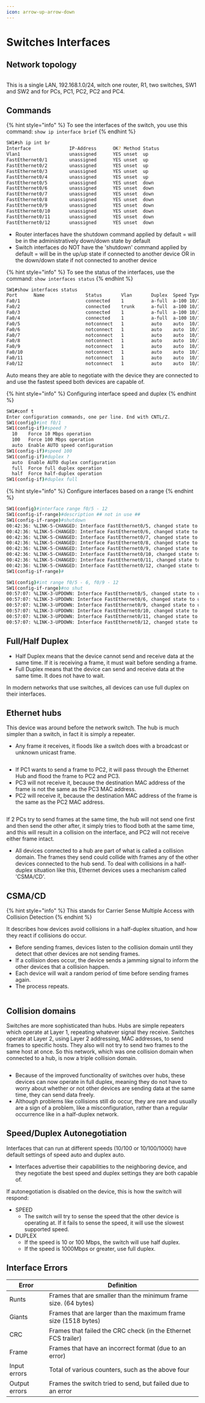 ```yaml
---
icon: arrow-up-arrow-down
---
```


# Switches Interfaces

## Network topology

<figure><img src=".gitbook/assets/image (42).png" alt=""><figcaption></figcaption></figure>

This is a single LAN, 192.168.1.0/24, witch one router, R1, two switches, SW1 and SW2 and for PCs, PC1, PC2, PC2 and PC4.

## Commands

{% hint style="info" %}
To see the interfaces of the switch, you use this command: `show ip interface brief`
{% endhint %}

```bash
SW1#sh ip int br
Interface              IP-Address      OK? Method Status                Protocol
Vlan1                  unassigned      YES unset  up                    up
FastEthernet0/1        unassigned      YES unset  up                    up
FastEthernet0/2        unassigned      YES unset  up                    up
FastEthernet0/3        unassigned      YES unset  up                    up
FastEthernet0/4        unassigned      YES unset  up                    up
FastEthernet0/5        unassigned      YES unset  down                  down
FastEthernet0/6        unassigned      YES unset  down                  down
FastEthernet0/7        unassigned      YES unset  down                  down
FastEthernet0/8        unassigned      YES unset  down                  down
FastEthernet0/9        unassigned      YES unset  down                  down
FastEthernet0/10       unassigned      YES unset  down                  down 
FastEthernet0/11       unassigned      YES unset  down                  down 
FastEthernet0/12       unassigned      YES unset  down                  down 
```

* Router interfaces have the shutdown command applied by default = will be in the administratively down/down state by default
* Switch interfaces do NOT have the 'shutdown' command applied by default = will be in the up/up state if connected to another device OR in the down/down state if not connected to another device

{% hint style="info" %}
To see the status of the interfaces, use the command: `show interfaces status`
{% endhint %}

```bash
SW1#show interfaces status
Port      Name               Status       Vlan       Duplex  Speed Type
Fa0/1                        connected    1          a-full  a-100 10/100BaseTX
Fa0/2                        connected    trunk      a-full  a-100 10/100BaseTX
Fa0/3                        connected    1          a-full  a-100 10/100BaseTX
Fa0/4                        connected    1          a-full  a-100 10/100BaseTX
Fa0/5                        notconnect   1          auto    auto  10/100BaseTX
Fa0/6                        notconnect   1          auto    auto  10/100BaseTX
Fa0/7                        notconnect   1          auto    auto  10/100BaseTX
Fa0/8                        notconnect   1          auto    auto  10/100BaseTX
Fa0/9                        notconnect   1          auto    auto  10/100BaseTX
Fa0/10                       notconnect   1          auto    auto  10/100BaseTX
Fa0/11                       notconnect   1          auto    auto  10/100BaseTX
Fa0/12                       notconnect   1          auto    auto  10/100BaseTX
```

Auto means they are able to negotiate with the device they are connected to and use the fastest speed both devices are capable of.

{% hint style="info" %}
Configuring interface speed and duplex
{% endhint %}

```bash
SW1#conf t
Enter configuration commands, one per line. End with CNTL/Z.
SW1(config)#int f0/1
SW1(config-if)#speed ?
  10    Force 10 Mbps operation
  100   Force 100 Mbps operation
  auto  Enable AUTO speed configuration
SW1(config-if)#speed 100
SW1(config-if)#duplex ?
  auto  Enable AUTO duplex configuration
  full  Force full duplex operation
  half  Force half-duplex operation
SW1(config-if)#duplex full
```

{% hint style="info" %}
Configure interfaces based on a range
{% endhint %}

```bash
SW1(config)#interface range f0/5 - 12
SW1(config-if-range)#description ## not in use ##
SW1(config-if-range)#shutdown
00:42:36: %LINK-5-CHANGED: Interface FastEthernet0/5, changed state to administratively down
00:42:36: %LINK-5-CHANGED: Interface FastEthernet0/6, changed state to administratively down
00:42:36: %LINK-5-CHANGED: Interface FastEthernet0/7, changed state to administratively down
00:42:36: %LINK-5-CHANGED: Interface FastEthernet0/8, changed state to administratively down
00:42:36: %LINK-5-CHANGED: Interface FastEthernet0/9, changed state to administratively down
00:42:36: %LINK-5-CHANGED: Interface FastEthernet0/10, changed state to administratively down
00:42:36: %LINK-5-CHANGED: Interface FastEthernet0/11, changed state to administratively down
00:42:36: %LINK-5-CHANGED: Interface FastEthernet0/12, changed state to administratively down
SW1(config-if-range)#
```

```bash
SW1(config)#int range f0/5 - 6, f0/9 - 12
SW1(config-if-range)#no shut
00:57:07: %LINK-3-UPDOWN: Interface FastEthernet0/5, changed state to up
00:57:07: %LINK-3-UPDOWN: Interface FastEthernet0/6, changed state to up
00:57:07: %LINK-3-UPDOWN: Interface FastEthernet0/9, changed state to up
00:57:07: %LINK-3-UPDOWN: Interface FastEthernet0/10, changed state to up
00:57:07: %LINK-3-UPDOWN: Interface FastEthernet0/11, changed state to up
00:57:07: %LINK-3-UPDOWN: Interface FastEthernet0/12, changed state to up
```

## Full/Half Duplex&#x20;

* Half Duplex means that the device cannot send and receive data at the same time. If it is receiving a frame, it must wait before sending a frame.
* Full Duplex means that the device can send and receive data at the same time. It does not have to wait.

In modern networks that use switches, all devices can use full duplex on their interfaces.

## Ethernet hubs

This device was around before the network switch. The hub is much simpler than a switch, in fact it is simply a repeater.

* Any frame it receives, it floods like a switch does with a broadcast or unknown unicast frame.

<figure><img src=".gitbook/assets/image (45).png" alt=""><figcaption></figcaption></figure>

* If PC1 wants to send a frame to PC2, it will pass through the Ethernet Hub and flood the frame to PC2 and PC3.&#x20;
* PC3 will not receive it, because the destination MAC address of the frame is not the same as the PC3 MAC address.&#x20;
* PC2 will receive it, because the destination MAC address of the frame is the same as the PC2 MAC address.

<figure><img src=".gitbook/assets/image (46).png" alt=""><figcaption></figcaption></figure>

If 2 PCs try to send frames at the same time, the hub will not send one first and then send the other after, it simply tries to flood both at the same time, and this will result in a collision on the interface, and PC2 will not receive either frame intact.&#x20;

* All devices connected to a hub are part of what is called a collision domain. The frames they send could collide with frames any of the other devices connected to the hub send. To deal with collisions in a half-duplex situation like this, Ethernet devices uses a mechanism called 'CSMA/CD'.

## CSMA/CD

{% hint style="info" %}
This stands for Carrier Sense Multiple Access with Collision Detection
{% endhint %}

It describes how devices avoid collisions in a half-duplex situation, and how they react if collisions do occur.

* Before sending frames, devices listen to the collision domain until they detect that other devices are not sending frames.
* If a collision does occur, the device sends a jamming signal to inform the other devices that a collision happen.&#x20;
* Each device will wait a random period of time before sending frames again.
* The process repeats.

<figure><img src=".gitbook/assets/image (49).png" alt=""><figcaption></figcaption></figure>

## Collision domains

Switches are more sophisticated than hubs. Hubs are simple repeaters which operate at Layer 1, repeating whatever signal they receive. Switches operate at Layer 2, using Layer 2 addressing, MAC addresses, to send frames to specific hosts. They also will not try to send two frames to the same host at once. So this network, which was one collision domain when connected to a hub, is now a triple collision domain.

<figure><img src=".gitbook/assets/image (50).png" alt=""><figcaption></figcaption></figure>

* Because of the improved functionality of switches over hubs, these devices can now operate in full duplex, meaning they do not have to worry about whether or not other devices are sending data at the same time, they can send data freely.&#x20;
* Although problems like collisions still do occur, they are rare and usually are a sign of a problem, like a misconfiguration, rather than a regular occurrence like in a half-duplex network.

## Speed/Duplex Autonegotiation

Interfaces that can run at different speeds (10/100 or 10/100/1000) have default settings of speed auto and duplex auto.

* Interfaces advertise their capabilities to the neighboring device, and they negotiate the best speed and duplex settings they are both capable of.

If autonegotiation is disabled on the device, this is how the switch will respond:

* SPEED&#x20;
  * The switch will try to sense the speed that the other device is operating at. If it fails to sense the speed, it will use the slowest supported speed.
* DUPLEX
  * If the speed is 10 or 100 Mbps, the switch will use half duplex.
  * If the speed is 1000Mbps or greater, use full duplex.

## Interface Errors

| Error         | Definition                                                      |
| ------------- | --------------------------------------------------------------- |
| Runts         | Frames that are smaller than the minimum frame size. (64 bytes) |
| Giants        | Frames that are larger than the maximum frame size (1518 bytes) |
| CRC           | Frames that failed the CRC check (in the Ethernet FCS trailer)  |
| Frame         | Frames that have an incorrect format (due to an error)          |
| Input errors  | Total of various counters, such as the above four               |
| Output errors | Frames the switch tried to send, but failed due to an error     |





&#x20;
